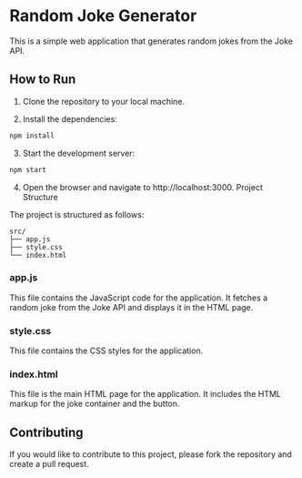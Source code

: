 # Random Joke Generator

This is a simple web application that generates random jokes from the Joke API.

## How to Run

1. Clone the repository to your local machine.

2. Install the dependencies:

```bash
npm install
```

3. Start the development server:

```bash
npm start
```

4. Open the browser and navigate to http://localhost:3000.
   Project Structure

The project is structured as follows:

```
src/
├── app.js
├── style.css
└── index.html
```

### app.js

This file contains the JavaScript code for the application. It fetches a random joke from the Joke API and displays it in the HTML page.

### style.css

This file contains the CSS styles for the application.

### index.html

This file is the main HTML page for the application. It includes the HTML markup for the joke container and the button.

## Contributing

If you would like to contribute to this project, please fork the repository and create a pull request.
